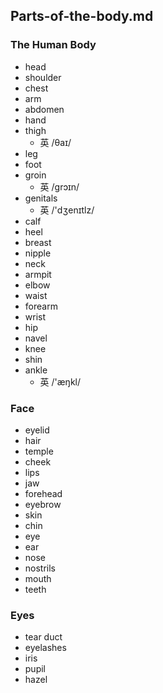 ## Parts-of-the-body.md

### The Human Body

- head
- shoulder
- chest
- arm
- abdomen
- hand
- thigh
	- 英 /θaɪ/
- leg	
- foot
- groin
	- 英 /ɡrɔɪn/
- genitals	
	- 英 /'dʒenɪtlz/
- calf	
- heel
- breast
- nipple
- neck
- armpit
- elbow
- waist
- forearm
- wrist
- hip
- navel
- knee
- shin
- ankle
	- 英 /'æŋkl/

### Face

- eyelid	
- hair
- temple
- cheek
- lips
- jaw
- forehead
- eyebrow
- skin 
- chin
- eye
- ear
- nose
- nostrils
- mouth
- teeth

### Eyes

- tear duct 
- eyelashes
- iris
- pupil
- hazel







